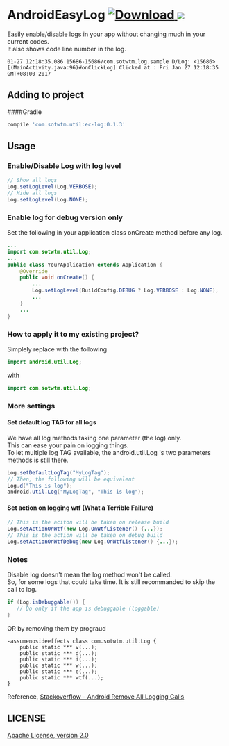 # AndroidEasyLog [ ![Download](https://api.bintray.com/packages/sheungon/maven/android-ec-log/images/download.svg) ](https://bintray.com/sheungon/maven/android-ec-log/_latestVersion)  [![](https://raw.githubusercontent.com/novoda/novoda/master/assets/btn_apache_lisence.png)](LICENSE)

Easily enable/disable logs in your app without changing much in your current codes.<br />
It also shows code line number in the log.<br />
```
01-27 12:18:35.086 15686-15686/com.sotwtm.log.sample D/Log: <15686>[(MainActivity.java:96)#onClickLog] Clicked at : Fri Jan 27 12:18:35 GMT+08:00 2017
```

## Adding to project
####Gradle
``` gradle
compile 'com.sotwtm.util:ec-log:0.1.3'
```

## Usage
### Enable/Disable Log with log level
``` java
// Show all logs
Log.setLogLevel(Log.VERBOSE);
// Hide all logs
Log.setLogLevel(Log.NONE);
```

### Enable log for debug version only
Set the following in your application class onCreate method before any log.
``` java
...
import com.sotwtm.util.Log;
...
public class YourApplication extends Application {
    @Override
    public void onCreate() {
        ...
        Log.setLogLevel(BuildConfig.DEBUG ? Log.VERBOSE : Log.NONE);
        ...
    }
    ...
}
```

### How to apply it to my existing project?
Simplely replace with the following
``` java
import android.util.Log;
```
with
```java
import com.sotwtm.util.Log;
```

### More settings
#### Set default log TAG for all logs
We have all log methods taking one parameter (the log) only.<br />
This can ease your pain on logging things.<br />
To let multiple log TAG available, the android.util.Log 's two parameters methods is still there.
``` java
Log.setDefaultLogTag("MyLogTag");
// Then, the following will be equivalent
Log.d("This is log");
android.util.Log("MyLogTag", "This is log");
```
#### Set action on logging wtf (What a Terrible Failure)
``` java
// This is the aciton will be taken on release build
Log.setActionOnWtf(new Log.OnWtfListener() {...});
// This is the action will be taken on debug build
Log.setActionOnWtfDebug(new Log.OnWtfListener() {...});
```

### Notes
Disable log doesn't mean the log method won't be called.<br />
So, for some logs that could take time. It is still recommanded to skip the call to log.
``` java
if (Log.isDebuggable()) {
   // Do only if the app is debuggable (loggable)
}
```
OR by removing them by prograud
```
-assumenosideeffects class com.sotwtm.util.Log {
    public static *** v(...);
    public static *** d(...);
    public static *** i(...);
    public static *** w(...);
    public static *** e(...);
    public static *** wtf(...);
}
```
Reference, [Stackoverflow - Android Remove All Logging Calls](http://stackoverflow.com/questions/2446248/remove-all-debug-logging-calls-before-publishing-are-there-tools-to-do-this)

## LICENSE
[Apache License, version 2.0](LICENSE)
